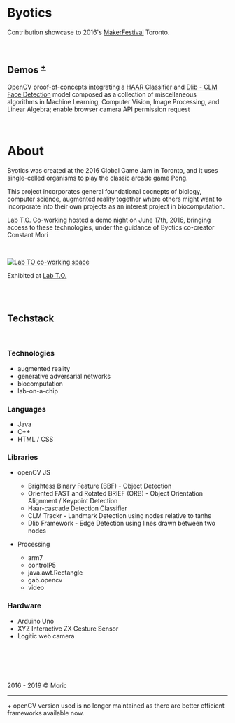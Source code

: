 # Byotics

Contribution showcase to 2016's [MakerFestival](https://web.archive.org/web/20160610063857/http://makerfestival.ca/events/hacking-biology-and-computing/) Toronto. 

<br>

## Demos  <sup>[+](^+)</sup>

OpenCV proof-of-concepts integrating a [HAAR Classifier](https://mori-c.github.io/byotics-makerfestival/jsfeat.html) and [Dlib - CLM Face Detection](https://mori-c.github.io/byotics-makerfestival/index.html) model composed as a collection of miscellaneous algorithms in Machine Learning, Computer Vision, Image Processing, and Linear Algebra; enable browser camera API permission  request

<br>

# About

Byotics was created at the 2016 Global Game Jam in Toronto, and it uses single-celled organisms to play the classic arcade game Pong. 

This project incorporates general foundational cocnepts of biology, computer science, augmented reality together where others might want to incorporate into their own projects as an interest project in biocomputation. 

Lab T.O. Co-working hosted a demo night on June 17th, 2016, bringing access to these technologies, under the guidance of Byotics co-creator Constant Mori

<br>

[![Lab TO co-working space](https://lh5.googleusercontent.com/p/AF1QipNtX2M2RjYCnmQ9dyrBNGlAPAY1h0rKmFAdSp-F)](https://www.google.ca/maps/place/Lab+T.O./@43.6616784,-79.445951,3a,75y,316.5h,90t/data=!3m8!1e1!3m6!1sAF1QipPQeT3lJORXcnvXi5H_JqYbZYpF_ih0OcRiON37!2e10!3e11!6shttps:%2F%2Flh5.googleusercontent.com%2Fp%2FAF1QipPQeT3lJORXcnvXi5H_JqYbZYpF_ih0OcRiON37%3Dw114-h120-k-no-pi-2.9338646-ya346.8976-ro-0-fo100!7i13312!8i6656!4m13!1m7!3m6!1s0x882b3440f33456b5:0xa119a88a076a4515!2s231+Wallace+Ave+Floor+2,+Toronto,+ON+M6H+1V5!3b1!8m2!3d43.6619056!4d-79.4460345!3m4!1s0x882b3440f2270695:0xac683293588c6348!8m2!3d43.6618812!4d-79.4460376#)

Exhibited at [Lab T.O.](https://labto.com/)

<br>
<br>

## Techstack

<br>

### Technologies

* augmented reality
* generative adversarial networks
* biocomputation
* lab-on-a-chip

### Languages

* Java
* C++
* HTML / CSS

### Libraries

* openCV JS
  * Brightess Binary Feature (BBF) - Object Detection
  * Oriented FAST and Rotated BRIEF (ORB) - Object Orientation Alignment / Keypoint Detection
  * Haar-cascade Detection Classifier
  * CLM Trackr - Landmark Detection using nodes relative to tanhs
  * Dlib Framework - Edge Detection using lines drawn between two nodes
  
* Processing
  * arm7
  * controlP5
  * java.awt.Rectangle
  * gab.opencv
  * video

### Hardware

* Arduino Uno
* XYZ Interactive ZX Gesture Sensor
* Logitic web camera


<br>
<br>
<br>
<br>

2016 - 2019 © Moric

---

<a name="+">+</a> openCV version used is no longer maintained as there are better efficient frameworks available now. 


